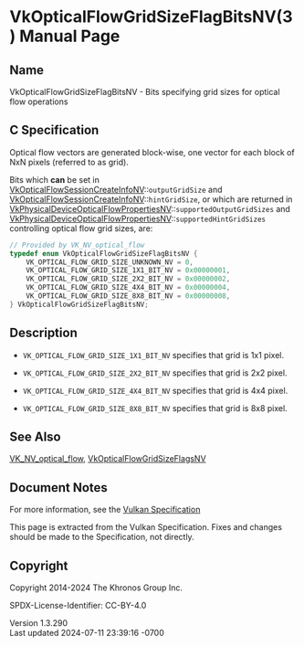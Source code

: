 # VkOpticalFlowGridSizeFlagBitsNV(3) Manual Page

## Name

VkOpticalFlowGridSizeFlagBitsNV - Bits specifying grid sizes for optical
flow operations



## <a href="#_c_specification" class="anchor"></a>C Specification

Optical flow vectors are generated block-wise, one vector for each block
of NxN pixels (referred to as grid).

Bits which **can** be set in
[VkOpticalFlowSessionCreateInfoNV](https://registry.khronos.org/vulkan/specs/1.3-extensions/man/html/VkOpticalFlowSessionCreateInfoNV.html)::`outputGridSize`
and
[VkOpticalFlowSessionCreateInfoNV](https://registry.khronos.org/vulkan/specs/1.3-extensions/man/html/VkOpticalFlowSessionCreateInfoNV.html)::`hintGridSize`,
or which are returned in
[VkPhysicalDeviceOpticalFlowPropertiesNV](https://registry.khronos.org/vulkan/specs/1.3-extensions/man/html/VkPhysicalDeviceOpticalFlowPropertiesNV.html)::`supportedOutputGridSizes`
and
[VkPhysicalDeviceOpticalFlowPropertiesNV](https://registry.khronos.org/vulkan/specs/1.3-extensions/man/html/VkPhysicalDeviceOpticalFlowPropertiesNV.html)::`supportedHintGridSizes`
controlling optical flow grid sizes, are:

``` c
// Provided by VK_NV_optical_flow
typedef enum VkOpticalFlowGridSizeFlagBitsNV {
    VK_OPTICAL_FLOW_GRID_SIZE_UNKNOWN_NV = 0,
    VK_OPTICAL_FLOW_GRID_SIZE_1X1_BIT_NV = 0x00000001,
    VK_OPTICAL_FLOW_GRID_SIZE_2X2_BIT_NV = 0x00000002,
    VK_OPTICAL_FLOW_GRID_SIZE_4X4_BIT_NV = 0x00000004,
    VK_OPTICAL_FLOW_GRID_SIZE_8X8_BIT_NV = 0x00000008,
} VkOpticalFlowGridSizeFlagBitsNV;
```

## <a href="#_description" class="anchor"></a>Description

- `VK_OPTICAL_FLOW_GRID_SIZE_1X1_BIT_NV` specifies that grid is 1x1
  pixel.

- `VK_OPTICAL_FLOW_GRID_SIZE_2X2_BIT_NV` specifies that grid is 2x2
  pixel.

- `VK_OPTICAL_FLOW_GRID_SIZE_4X4_BIT_NV` specifies that grid is 4x4
  pixel.

- `VK_OPTICAL_FLOW_GRID_SIZE_8X8_BIT_NV` specifies that grid is 8x8
  pixel.

## <a href="#_see_also" class="anchor"></a>See Also

[VK_NV_optical_flow](https://registry.khronos.org/vulkan/specs/1.3-extensions/man/html/VK_NV_optical_flow.html),
[VkOpticalFlowGridSizeFlagsNV](https://registry.khronos.org/vulkan/specs/1.3-extensions/man/html/VkOpticalFlowGridSizeFlagsNV.html)

## <a href="#_document_notes" class="anchor"></a>Document Notes

For more information, see the <a
href="https://registry.khronos.org/vulkan/specs/1.3-extensions/html/vkspec.html#VkOpticalFlowGridSizeFlagBitsNV"
target="_blank" rel="noopener">Vulkan Specification</a>

This page is extracted from the Vulkan Specification. Fixes and changes
should be made to the Specification, not directly.

## <a href="#_copyright" class="anchor"></a>Copyright

Copyright 2014-2024 The Khronos Group Inc.

SPDX-License-Identifier: CC-BY-4.0

Version 1.3.290  
Last updated 2024-07-11 23:39:16 -0700
